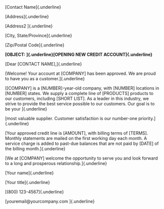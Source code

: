 [Contact Name]{.underline}

[Address]{.underline}

[Address2 ]{.underline}

[City, State/Province]{.underline}

[Zip/Postal Code]{.underline}

**[OBJECT: ]{.underline}[OPENING NEW CREDIT ACCOUNT]{.underline}**

[Dear \[CONTACT NAME\],]{.underline}

[Welcome! Your account at \[COMPANY\] has been approved. We are proud to
have you as a customer.]{.underline}

[\[COMPANY\] is a \[NUMBER\]-year-old company, with \[NUMBER\] locations
in \[NUMBER\] states. We supply a complete line of \[PRODUCTS\] products
to our customers, including \[SHORT LIST\]. As a leader in this
industry, we strive to provide the best service possible to our
customers. Our goal is to be your ]{.underline}

[most valuable supplier. Customer satisfaction is our number-one
priority.]{.underline}

[Your approved credit line is \[AMOUNT\], with billing terms of
\[TERMS\]. Monthly statements are mailed on the first working day each
month. A service charge is added to past-due balances that are not paid
by \[DATE\] of the billing month.]{.underline}

[We at \[COMPANY\] welcome the opportunity to serve you and look forward
to a long and prosperous relationship.]{.underline}

[Your name]{.underline}

[Your title]{.underline}

[(800) 123-4567]{.underline}

[youremail\@yourcompany.com ]{.underline}
